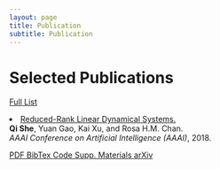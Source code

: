 ```yaml
---
layout: page
title: Publication
subtitle: Publication
---
```


<head>

  <meta charset="utf-8">
  <meta name="viewport" content="width=device-width, initial-scale=1">
  <meta http-equiv="X-UA-Compatible" content="IE=edge">
  <meta name="theme" content="hugo-academic">
  <meta name="generator" content="Hugo 0.56.3" />
  <meta name="author" content="Qi She">
  <meta name="description" content="Senior Researcher">


  <link rel="stylesheet" href="/assets/css/highlight.min.css">
  <link rel="stylesheet" href="/assets/css/bootstrap.min.css">
  <link rel="stylesheet" href="/assets/css/font-awesome.min.css">
  <link rel="stylesheet" href="/assets/css/academicons.min.css">
  <link rel="stylesheet" href="//fonts.googleapis.com/css?family=Lato:400,700|Merriweather|Roboto+Mono">
  <link rel="stylesheet" href="/assets/css/hugo-academic.css">


  <link rel="alternate" href="https://sheqi.github.io/index.xml" type="application/rss+xml" title="Welcome to Qi She&#39;s Homepage">
  <link rel="feed" href="https://sheqi.github.io/index.xml" type="application/rss+xml" title="Welcome to Qi She&#39;s Homepage">

  <link rel="icon" type="image/png" href="/assets/img/icon.png">
  <link rel="apple-touch-icon" type="image/png" href="/assets/img/apple-touch-icon.png">

  <link rel="canonical" href="https://sheqi.github.io/publication/aaai18/">

</head>

<div class="row">
  <div class="col-xs-12 col-md-4 section-heading">
    <h1>Selected Publications</h1>
    <p class="view-all">
      <a href="/publication/">
        Full List
        <i class="fa fa-angle-double-right"></i>
      </a>
    </p>
  </div>

<div class="col-xs-12 col-md-12">
<li itemscope itemtype="http://schema.org/CreativeWork">
  <i class="fa-li fa fa-file-text-o pub-icon" aria-hidden="true"></i>
  <span itemprop="name">
    <a href="https://sheqi.github.io/publication/aaai18/" itemprop="url">Reduced-Rank Linear Dynamical Systems.</a>
  </span>
  <div class="pub-authors" itemprop="author">
  <b>Qi She</b>, Yuan Gao, Kai Xu, and Rosa H.M. Chan.
  </div>
  <div class="pub-publication">
    <em>AAAI Conference on Artificial Intelligence (AAAI)</em>, 2018.
  </div>

<p>
<a class="btn btn-primary btn-outline btn-xs" href="https://sheqi.github.io/pdf/AAAI2018.pdf">
  PDF
</a>

<a class="btn btn-primary btn-outline btn-xs" href="https://sheqi.github.io/bibtex/AAAI18.bib.txt">
  BibTex
</a>

<a class="btn btn-primary btn-outline btn-xs" href="https://github.com/sheqi/">
  Code
</a>

<a class="btn btn-primary btn-outline btn-xs" href="https://sheqi.github.io/sm/AAAI2018.pdf">
  Supp. Materials
</a>

<a class="btn btn-primary btn-outline btn-xs" href="https://arxiv.org/abs/1801.08297">
  arXiv
</a>
</p>

</li>
</div>
</div>